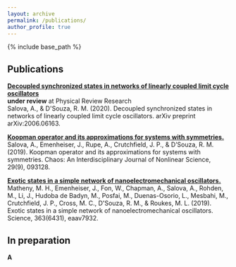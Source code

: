 ```yaml
---
layout: archive
permalink: /publications/
author_profile: true
---
```


{% include base_path %}

## **Publications**
[**Decoupled synchronized states in networks of linearly coupled limit cycle oscillators**](https://arxiv.org/abs/2006.06163)<br>
**under review** at Physical Review Research<br>
Salova, A., & D'Souza, R. M. (2020). Decoupled synchronized states in networks of linearly coupled limit cycle oscillators. arXiv preprint arXiv:2006.06163.

[**Koopman operator and its approximations for systems with symmetries.**](https://aip.scitation.org/doi/full/10.1063/1.5099091)<br>
Salova, A., Emenheiser, J., Rupe, A., Crutchfield, J. P., & D’Souza, R. M. (2019). Koopman operator and its approximations for systems with symmetries. Chaos: An Interdisciplinary Journal of Nonlinear Science, 29(9), 093128.

[**Exotic states in a simple network of nanoelectromechanical oscillators.**](https://science.sciencemag.org/content/363/6431/eaav7932)<br>
Matheny, M. H., Emenheiser, J., Fon, W., Chapman, A., Salova, A., Rohden, M., Li, J., Hudoba de Badyn, M., Posfai, M., Duenas-Osorio, L., Mesbahi, M., Crutchfield, J. P., Cross, M. C., D'Souza, R. M., & Roukes, M. L. (2019). Exotic states in a simple network of nanoelectromechanical oscillators. Science, 363(6431), eaav7932.

## **In preparation**
**A**